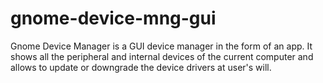 # gnome-device-mng-gui
Gnome Device Manager is a GUI device manager in the form of an app. It shows all the peripheral and internal devices of the current computer and allows to update or downgrade the device drivers at user's will.
